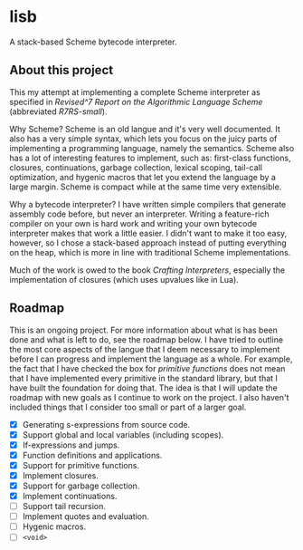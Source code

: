# lisb

A stack-based Scheme bytecode interpreter. 

## About this project

This my attempt at implementing a complete Scheme interpreter as specified in *Revised^7 Report on the Algorithmic Language Scheme* (abbreviated *R7RS-small*).

Why Scheme? Scheme is an old langue and it's very well documented. It also has a very simple syntax, which lets you focus on the juicy parts of implementing a programming language, namely the semantics. Scheme also has a lot of interesting features to implement, such as: first-class functions, closures, continuations, garbage collection, lexical scoping, tail-call optimization, and hygenic macros that let you extend the language by a large margin. Scheme is compact while at the same time very extensible.

Why a bytecode interpreter? I have written simple compilers that generate assembly code before, but never an interpreter. Writing a feature-rich compiler on your own is hard work and writing your own bytecode interpreter makes that work a little easier. I didn't want to make it too easy, however, so I chose a stack-based approach instead of putting everything on the heap, which is more in line with traditional Scheme implementations.

Much of the work is owed to the book *Crafting Interpreters*, especially the implementation of closures (which uses upvalues like in Lua).

## Roadmap

This is an ongoing project. For more information about what is has been done and what is left to do, see the roadmap below. I have tried to outline the most core aspects of the langue that I deem necessary to implement before I can progress and implement the language as a whole. For example, the fact that I have checked the box for *primitive functions* does not mean that I have implemented every primitive in the standard library, but that I have built the foundation for doing that. The idea is that I will update the roadmap with new goals as I continue to work on the project. I also haven't included things that I consider too small or part of a larger goal.

* [x] Generating s-expressions from source code.
* [x] Support global and local variables (including scopes).
* [x] If-expressions and jumps.
* [x] Function definitions and applications.
* [x] Support for primitive functions.
* [x] Implement closures.
* [x] Support for garbage collection.
* [x] Implement continuations.
* [ ] Support tail recursion.
* [ ] Implement quotes and evaluation.
* [ ] Hygenic macros.
* [ ] `<void>`
